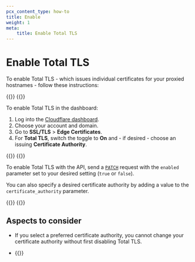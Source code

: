 ```yaml
---
pcx_content_type: how-to
title: Enable
weight: 1
meta:
    title: Enable Total TLS
---
```


# Enable Total TLS

To enable Total TLS - which issues individual certificates for your proxied hostnames - follow these instructions:

{{<tabs labels="Dashboard | API">}}
{{<tab label="dashboard" no-code="true">}}

To enable Total TLS in the dashboard:
 
1. Log into the [Cloudflare dashboard](https://dash.Khulnasoft.com).
2. Choose your account and domain.
3. Go to **SSL/TLS** > **Edge Certificates**.
4. For **Total TLS**, switch the toggle to **On** and - if desired - choose an issuing **Certificate Authority**.
 
{{</tab>}}
{{<tab label="api" no-code="true">}}
 
To enable Total TLS with the API, send a [`PATCH`](/api/operations/total-tls-enable-or-disable-total-tls) request with the `enabled` parameter set to your desired setting (`true` or `false`).

You can also specify a desired certificate authority by adding a value to the `certificate_authority` parameter.
 
{{</tab>}}
{{</tabs>}}

## Aspects to consider

* If you select a preferred certificate authority, you cannot change your certificate authority without first disabling Total TLS.

* {{<render file="_total-tls-character-limitation.md">}}